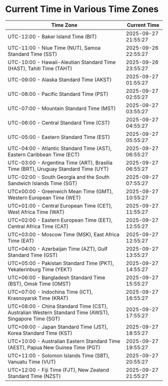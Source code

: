 # Current Time in Various Time Zones

| Time Zone | Current Time |
|-----------|--------------|
| UTC-12:00 - Baker Island Time (BIT) | 2025-09-27 21:55:27 |
| UTC-11:00 - Niue Time (NUT), Samoa Standard Time (SST) | 2025-09-26 22:55:27 |
| UTC-10:00 - Hawaii-Aleutian Standard Time (HAST), Tahiti Time (TAHT) | 2025-09-26 23:55:27 |
| UTC-09:00 - Alaska Standard Time (AKST) | 2025-09-27 01:55:27 |
| UTC-08:00 - Pacific Standard Time (PST) | 2025-09-27 02:55:27 |
| UTC-07:00 - Mountain Standard Time (MST) | 2025-09-27 03:55:27 |
| UTC-06:00 - Central Standard Time (CST) | 2025-09-27 04:55:27 |
| UTC-05:00 - Eastern Standard Time (EST) | 2025-09-27 05:55:27 |
| UTC-04:00 - Atlantic Standard Time (AST), Eastern Caribbean Time (ECT) | 2025-09-27 06:55:27 |
| UTC-03:00 - Argentina Time (ART), Brasília Time (BRT), Uruguay Standard Time (UYT) | 2025-09-27 06:55:27 |
| UTC-02:00 - South Georgia and the South Sandwich Islands Time (SGT) | 2025-09-27 07:55:27 |
| UTC±00:00 - Greenwich Mean Time (GMT), Western European Time (WET) | 2025-09-27 10:55:27 |
| UTC+01:00 - Central European Time (CET), West Africa Time (WAT) | 2025-09-27 11:55:27 |
| UTC+02:00 - Eastern European Time (EET), Central Africa Time (CAT) | 2025-09-27 12:55:27 |
| UTC+03:00 - Moscow Time (MSK), East Africa Time (EAT) | 2025-09-27 12:55:27 |
| UTC+04:00 - Azerbaijan Time (AZT), Gulf Standard Time (GST) | 2025-09-27 13:55:27 |
| UTC+05:00 - Pakistan Standard Time (PKT), Yekaterinburg Time (YEKT) | 2025-09-27 14:55:27 |
| UTC+06:00 - Bangladesh Standard Time (BST), Omsk Time (OMST) | 2025-09-27 15:55:27 |
| UTC+07:00 - Indochina Time (ICT), Krasnoyarsk Time (KRAT) | 2025-09-27 16:55:27 |
| UTC+08:00 - China Standard Time (CST), Australian Western Standard Time (AWST), Singapore Time (SGT) | 2025-09-27 17:55:27 |
| UTC+09:00 - Japan Standard Time (JST), Korea Standard Time (KST) | 2025-09-27 18:55:27 |
| UTC+10:00 - Australian Eastern Standard Time (AEST), Papua New Guinea Time (PGT) | 2025-09-27 19:55:27 |
| UTC+11:00 - Solomon Islands Time (SBT), Vanuatu Time (VUT) | 2025-09-27 20:55:27 |
| UTC+12:00 - Fiji Time (FJT), New Zealand Standard Time (NZST) | 2025-09-27 21:55:27 |
